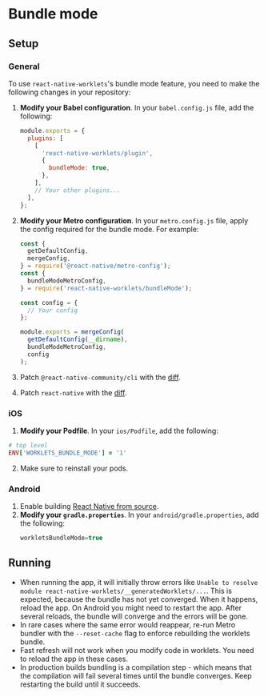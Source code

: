 # Bundle mode

## Setup

### General

To use `react-native-worklets`'s bundle mode feature, you need to make the following changes in your repository:

1. **Modify your Babel configuration**. In your `babel.config.js` file, add the following:
   ```javascript
   module.exports = {
     plugins: [
       [
         'react-native-worklets/plugin',
         {
           bundleMode: true,
         },
       ],
       // Your other plugins...
     ],
   };
   ```
2. **Modify your Metro configuration**. In your `metro.config.js` file, apply the config required for the bundle mode. For example:

   ```javascript
   const {
     getDefaultConfig,
     mergeConfig,
   } = require('@react-native/metro-config');
   const {
     bundleModeMetroConfig,
   } = require('react-native-worklets/bundleMode');

   const config = {
     // Your config
   };

   module.exports = mergeConfig(
     getDefaultConfig(__dirname),
     bundleModeMetroConfig,
     config
   );
   ```

3. Patch `@react-native-community/cli` with the [diff](../../.yarn/patches/@react-native-community-cli-plugin-npm-0.80.0-rc.4-af2762c07e.patch).
4. Patch `react-native` with the [diff](../../.yarn/patches/react-native-npm-0.80.0-rc.4-ad01aea617.patch).

### iOS

1. **Modify your Podfile**. In your `ios/Podfile`, add the following:

```ruby
# top level
ENV['WORKLETS_BUNDLE_MODE'] = '1'
```

2. Make sure to reinstall your pods.

### Android

1. Enable building [React Native from source](https://reactnative.dev/contributing/how-to-build-from-source#android).
2. **Modify your `gradle.properties`**. In your `android/gradle.properties`, add the following:
   ```groovy
   workletsBundleMode=true
   ```

## Running

- When running the app, it will initially throw errors like `Unable to resolve module react-native-worklets/__generatedWorklets/...`. This is expected, because the bundle has not yet converged. When it happens, reload the app. On Android you might need to restart the app. After several reloads, the bundle will converge and the errors will be gone.
- In rare cases where the same error would reappear, re-run Metro bundler with the `--reset-cache` flag to enforce rebuilding the worklets bundle.
- Fast refresh will not work when you modify code in worklets. You need to reload the app in these cases.
- In production builds bundling is a compilation step - which means that the compilation will fail several times until the bundle converges. Keep restarting the build until it succeeds.
